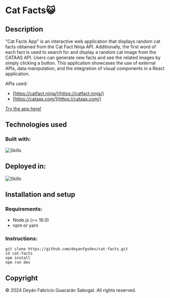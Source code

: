 # Cat Facts😺

## Description

"Cat Facts App" is an interactive web application that displays random cat facts obtained from the Cat Fact Ninja API. Additionally, the first word of each fact is used to search for and display a random cat image from the CATAAS API. Users can generate new facts and see the related images by simply clicking a button. This application showcases the use of external APIs, data manipulation, and the integration of visual components in a React application.

APIs used:

- [https://catfact.ninja/](https://catfact.ninja/)
- [https://cataas.com/](https://cataas.com/)

[Try the app here!](https://cat-facts-olive.vercel.app/)

## Technologies used

### Built with:

![Skills](https://go-skill-icons.vercel.app/api/icons?i=react,vite,javascript,html,sass,playwright)

## Deployed in:

![Skills](https://go-skill-icons.vercel.app/api/icons?i=vercel)

## Installation and setup

### Requirements:

- Node.js (>= 16.0)
- npm or yarn

### Instructions:

```
git clone https://github.com/deyanfgsdev/cat-facts.git
cd cat-facts
npm install
npm run dev
```

## Copyright

© 2024 Deyán Fabricio Guacarán Sabogal. All rights reserved.
